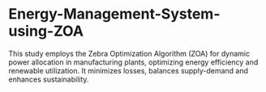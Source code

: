 # Energy-Management-System-using-ZOA
This study employs the Zebra Optimization Algorithm (ZOA) for dynamic power allocation in manufacturing plants, optimizing energy efficiency and renewable utilization. It minimizes losses, balances supply-demand and enhances sustainability.
